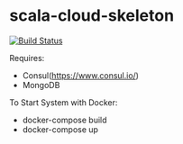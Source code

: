 # scala-cloud-skeleton
[![Build Status](https://travis-ci.org/okharkovskyi/scala-cloud-skeleton.svg?branch=master)](https://travis-ci.org/okharkovskyi/scala-cloud-skeleton)

Requires:
- Consul(https://www.consul.io/)
- MongoDB


To Start System with Docker:
- docker-compose build
- docker-compose up
